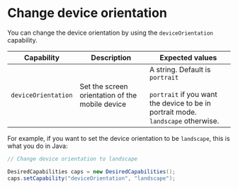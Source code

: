 # Change device orientation

You can change the device orientation by using the `deviceOrientation` capability.

| Capability | Description | Expected values |
| ---------- | ----------- | --------------- |
|`deviceOrientation`|Set the screen orientation of the mobile device|A string. Default is `portrait`<br/><br/>`portrait` if you want the device to be in portrait mode. `landscape` otherwise.|

For example, if you want to set the device orientation to be `landscape`, this is what you do in Java:

```java
// Change device orientation to landscape

DesiredCapabilities caps = new DesiredCapabilities();
caps.setCapability("deviceOrientation", "landscape");
```
